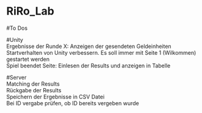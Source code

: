 # RiRo_Lab

#To Dos

#Unity <br>
Ergebnisse der Runde X: Anzeigen der gesendeten Geldeinheiten<br>
Startverhalten von Unity verbessern. Es soll immer mit Seite 1 (Wilkommen) gestartet werden<br>
Spiel beendet Seite: Einlesen der Results und anzeigen in Tabelle<br>

#Server<br>
Matching der Results<br>
Rückgabe der Results<br>
Speichern der Ergebnisse in CSV Datei<br>
Bei ID vergabe prüfen, ob ID bereits vergeben wurde<br>
